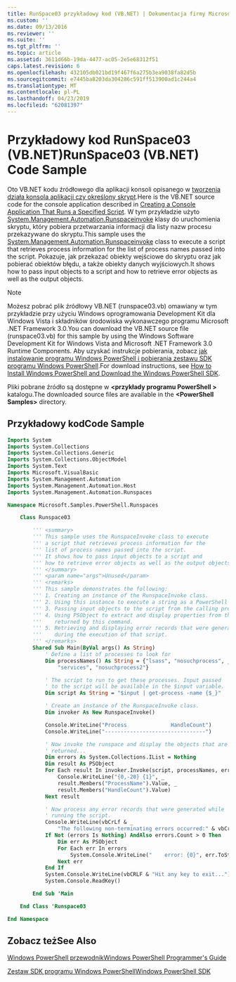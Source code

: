 ```yaml
---
title: RunSpace03 przykładowy kod (VB.NET) | Dokumentacja firmy Microsoft
ms.custom: ''
ms.date: 09/13/2016
ms.reviewer: ''
ms.suite: ''
ms.tgt_pltfrm: ''
ms.topic: article
ms.assetid: 3611d66b-19da-4477-ac05-2e5e68312f51
caps.latest.revision: 6
ms.openlocfilehash: 432105db021bd19f467f6a275b3ea9038fa82d5b
ms.sourcegitcommit: e7445ba8203da304286c591ff513900ad1c244a4
ms.translationtype: MT
ms.contentlocale: pl-PL
ms.lasthandoff: 04/23/2019
ms.locfileid: "62081397"
---
```

# <a name="runspace03-vbnet-code-sample"></a><span data-ttu-id="613f1-102">Przykładowy kod RunSpace03 (VB.NET)</span><span class="sxs-lookup"><span data-stu-id="613f1-102">RunSpace03 (VB.NET) Code Sample</span></span>

<span data-ttu-id="613f1-103">Oto VB.NET kodu źródłowego dla aplikacji konsoli opisanego w [tworzenia działa konsola aplikacji czy określony skrypt](http://msdn.microsoft.com/en-us/a93e6006-36db-4bcc-b9da-c5bebf4ffd68).</span><span class="sxs-lookup"><span data-stu-id="613f1-103">Here is the VB.NET source code for the console application described in [Creating a Console Application That Runs a Specified Script](http://msdn.microsoft.com/en-us/a93e6006-36db-4bcc-b9da-c5bebf4ffd68).</span></span> <span data-ttu-id="613f1-104">W tym przykładzie użyto [System.Management.Automation.Runspaceinvoke](/dotnet/api/System.Management.Automation.RunspaceInvoke) klasy do uruchomienia skryptu, który pobiera przetwarzania informacji dla listy nazw procesu przekazywane do skryptu.</span><span class="sxs-lookup"><span data-stu-id="613f1-104">This sample uses the [System.Management.Automation.Runspaceinvoke](/dotnet/api/System.Management.Automation.RunspaceInvoke) class to execute a script that retrieves process information for the list of process names passed into the script.</span></span> <span data-ttu-id="613f1-105">Pokazuje, jak przekazać obiekty wejściowe do skryptu oraz jak pobierać obiektów błędu, a także obiekty danych wyjściowych.</span><span class="sxs-lookup"><span data-stu-id="613f1-105">It shows how to pass input objects to a script and how to retrieve error objects as well as the output objects.</span></span>

> [!NOTE]
> <span data-ttu-id="613f1-106">Możesz pobrać plik źródłowy VB.NET (runspace03.vb) omawiany w tym przykładzie przy użyciu Windows oprogramowania Development Kit dla Windows Vista i składników środowiska wykonawczego programu Microsoft .NET Framework 3.0.</span><span class="sxs-lookup"><span data-stu-id="613f1-106">You can download the VB.NET source file (runspace03.vb) for this sample by using the Windows Software Development Kit for Windows Vista and Microsoft .NET Framework 3.0 Runtime Components.</span></span> <span data-ttu-id="613f1-107">Aby uzyskać instrukcje pobierania, zobacz [jak instalowanie programu Windows PowerShell i pobierania zestawu SDK programu Windows PowerShell](/powershell/developer/installing-the-windows-powershell-sdk).</span><span class="sxs-lookup"><span data-stu-id="613f1-107">For download instructions, see [How to Install Windows PowerShell and Download the Windows PowerShell SDK](/powershell/developer/installing-the-windows-powershell-sdk).</span></span>
>
> <span data-ttu-id="613f1-108">Pliki pobrane źródło są dostępne w  **\<przykłady programu PowerShell >** katalogu.</span><span class="sxs-lookup"><span data-stu-id="613f1-108">The downloaded source files are available in the **\<PowerShell Samples>** directory.</span></span>

## <a name="code-sample"></a><span data-ttu-id="613f1-109">Przykładowy kod</span><span class="sxs-lookup"><span data-stu-id="613f1-109">Code Sample</span></span>

```vb
Imports System
Imports System.Collections
Imports System.Collections.Generic
Imports System.Collections.ObjectModel
Imports System.Text
Imports Microsoft.VisualBasic
Imports System.Management.Automation
Imports System.Management.Automation.Host
Imports System.Management.Automation.Runspaces

Namespace Microsoft.Samples.PowerShell.Runspaces

    Class Runspace03

        ''' <summary>
        ''' This sample uses the RunspaceInvoke class to execute
        ''' a script that retrieves process information for the
        ''' list of process names passed into the script.
        ''' It shows how to pass input objects to a script and
        ''' how to retrieve error objects as well as the output objects.
        ''' </summary>
        ''' <param name="args">Unused</param>
        ''' <remarks>
        ''' This sample demonstrates the following:
        ''' 1. Creating an instance of the RunspaceInvoke class.
        ''' 2. Using this instance to execute a string as a PowerShell script.
        ''' 3. Passing input objects to the script from the calling program.
        ''' 4. Using PSObject to extract and display properties from the objects
        '''    returned by this command.
        ''' 5. Retrieving and displaying error records that were generated
        '''    during the execution of that script.
        ''' </remarks>
        Shared Sub Main(ByVal args() As String)
            ' Define a list of processes to look for
            Dim processNames() As String = {"lsass", "nosuchprocess", _
                "services", "nosuchprocess2"}

            ' The script to run to get these processes. Input passed
            ' to the script will be available in the $input variable.
            Dim script As String = "$input | get-process -name {$_}"

            ' Create an instance of the RunspaceInvoke class.
            Dim invoker As New RunspaceInvoke()

            Console.WriteLine("Process              HandleCount")
            Console.WriteLine("--------------------------------")

            ' Now invoke the runspace and display the objects that are
            ' returned...
            Dim errors As System.Collections.IList = Nothing
            Dim result As PSObject
            For Each result In invoker.Invoke(script, processNames, errors)
                Console.WriteLine("{0,-20} {1}", _
                result.Members("ProcessName").Value, _
                result.Members("HandleCount").Value)
            Next result

            ' Now process any error records that were generated while
            ' running the script.
            Console.WriteLine(vbCrLf & _
                "The following non-terminating errors occurred:" & vbCrLf)
            If Not (errors Is Nothing) AndAlso errors.Count > 0 Then
                Dim err As PSObject
                For Each err In errors
                    System.Console.WriteLine("    error: {0}", err.ToString())
                Next err
            End If
            System.Console.WriteLine(vbCRLF & "Hit any key to exit...")
            System.Console.ReadKey()

        End Sub 'Main

    End Class 'Runspace03

End Namespace
```

<!-- TODO!!!: [!code-csharp[Runspace03.vb](../../powershell-sdk-samples/SDK-2.0/vb/Runspace01/Runspace03.vb#L09-L83 "Runspace03.vb")] -->

## <a name="see-also"></a><span data-ttu-id="613f1-110">Zobacz też</span><span class="sxs-lookup"><span data-stu-id="613f1-110">See Also</span></span>

[<span data-ttu-id="613f1-111">Windows PowerShell przewodnik</span><span class="sxs-lookup"><span data-stu-id="613f1-111">Windows PowerShell Programmer's Guide</span></span>](./windows-powershell-programmer-s-guide.md)

[<span data-ttu-id="613f1-112">Zestaw SDK programu Windows PowerShell</span><span class="sxs-lookup"><span data-stu-id="613f1-112">Windows PowerShell SDK</span></span>](../windows-powershell-reference.md)
